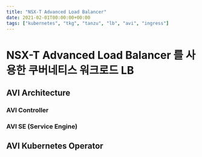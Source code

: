 ```yaml
---
title: "NSX-T Advanced Load Balancer"
date: 2021-02-01T00:00:00+00:00
tags: ["kubernetes", "tkg", "tanzu", "lb", "avi", "ingress"]
---
```


# NSX-T Advanced Load Balancer 를 사용한 쿠버네티스 워크로드 LB

## AVI Architecture

### AVI Controller
### AVI SE (Service Engine)

## AVI Kubernetes Operator


